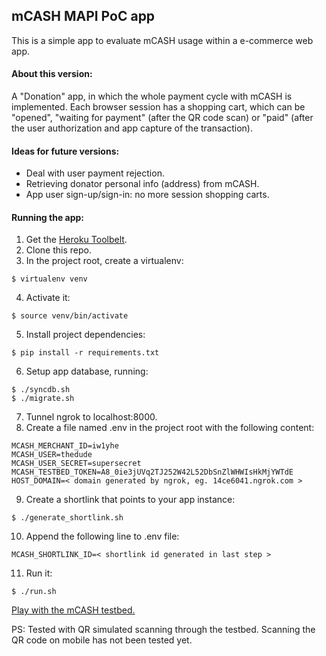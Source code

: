 ## mCASH MAPI PoC app

This is a simple app to evaluate mCASH usage within a e-commerce web app.

#### About this version:

A "Donation" app, in which the whole payment cycle with mCASH is implemented.
Each browser session has a shopping cart, which can be "opened", "waiting for payment" (after the QR code scan) or "paid"
(after the user authorization and app capture of the transaction).

#### Ideas for future versions:

* Deal with user payment rejection.
* Retrieving donator personal info (address) from mCASH.
* App user sign-up/sign-in: no more session shopping carts.

#### Running the app:

1. Get the [Heroku Toolbelt](https://toolbelt.heroku.com/).
2. Clone this repo.
3. In the project root, create a virtualenv:
```
$ virtualenv venv
```
4. Activate it:
```
$ source venv/bin/activate
```
5. Install project dependencies:
```
$ pip install -r requirements.txt
```
6. Setup app database, running:
```
$ ./syncdb.sh
$ ./migrate.sh
```
7. Tunnel ngrok to localhost:8000.
8. Create a file named .env in the project root with the following content:
```
MCASH_MERCHANT_ID=iw1yhe
MCASH_USER=thedude
MCASH_USER_SECRET=supersecret
MCASH_TESTBED_TOKEN=A8_0ie3jUVq2TJ252W42L52DbSnZlWHWIsHkMjYWTdE
HOST_DOMAIN=< domain generated by ngrok, eg. 14ce6041.ngrok.com >
```
9. Create a shortlink that points to your app instance:
```
$ ./generate_shortlink.sh
```
10. Append the following line to .env file:
```
MCASH_SHORTLINK_ID=< shortlink id generated in last step >
```
11. Run it:
```
$ ./run.sh
```

[Play with the mCASH testbed.](http://mcashtestbed.appspot.com/testbed/merchant/iw1yhe/login/?token=A8_0ie3jUVq2TJ252W42L52DbSnZlWHWIsHkMjYWTdE)

PS: Tested with QR simulated scanning through the testbed.
Scanning the QR code on mobile has not been tested yet.